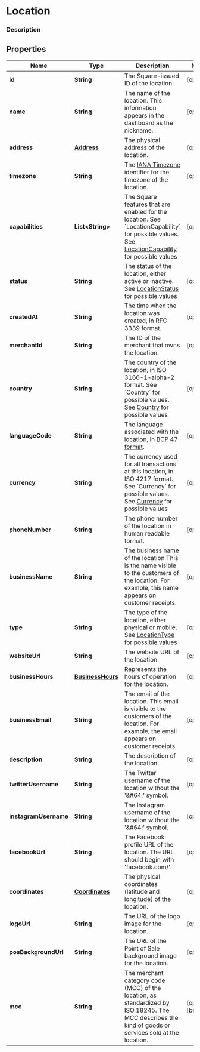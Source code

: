 
# Location

### Description



## Properties
Name | Type | Description | Notes
------------ | ------------- | ------------- | -------------
**id** | **String** | The Square-issued ID of the location. |  [optional]
**name** | **String** | The name of the location. This information appears in the dashboard as the nickname. |  [optional]
**address** | [**Address**](Address.md) | The physical address of the location. |  [optional]
**timezone** | **String** | The [IANA Timezone](https://www.iana.org/time-zones) identifier for the timezone of the location. |  [optional]
**capabilities** | **List&lt;String&gt;** | The Square features that are enabled for the location. See &#x60;LocationCapability&#x60; for possible values. See [LocationCapability](#type-locationcapability) for possible values |  [optional]
**status** | **String** | The status of the location, either active or inactive. See [LocationStatus](#type-locationstatus) for possible values |  [optional]
**createdAt** | **String** | The time when the location was created, in RFC 3339 format. |  [optional]
**merchantId** | **String** | The ID of the merchant that owns the location. |  [optional]
**country** | **String** | The country of the location, in ISO 3166-1-alpha-2 format.  See &#x60;Country&#x60; for possible values. See [Country](#type-country) for possible values |  [optional]
**languageCode** | **String** | The language associated with the location, in [BCP 47 format](https://tools.ietf.org/html/bcp47#appendix-A). |  [optional]
**currency** | **String** | The currency used for all transactions at this location, in ISO 4217 format. See &#x60;Currency&#x60; for possible values. See [Currency](#type-currency) for possible values |  [optional]
**phoneNumber** | **String** | The phone number of the location in human readable format. |  [optional]
**businessName** | **String** | The business name of the location This is the name visible to the customers of the location. For example, this name appears on customer receipts. |  [optional]
**type** | **String** | The type of the location, either physical or mobile. See [LocationType](#type-locationtype) for possible values |  [optional]
**websiteUrl** | **String** | The website URL of the location. |  [optional]
**businessHours** | [**BusinessHours**](BusinessHours.md) |  Represents the hours of operation for the location. |  [optional]
**businessEmail** | **String** | The email of the location. This email is visible to the customers of the location. For example, the email appears on customer receipts. |  [optional]
**description** | **String** | The description of the location. |  [optional]
**twitterUsername** | **String** | The Twitter username of the location without the &#39;&amp;#64;&#39; symbol. |  [optional]
**instagramUsername** | **String** | The Instagram username of the location without the &#39;&amp;#64;&#39; symbol. |  [optional]
**facebookUrl** | **String** | The Facebook profile URL of the location. The URL should begin with &#39;facebook.com/&#39;. |  [optional]
**coordinates** | [**Coordinates**](Coordinates.md) | The physical coordinates (latitude and longitude) of the location. |  [optional]
**logoUrl** | **String** | The URL of the logo image for the location. |  [optional]
**posBackgroundUrl** | **String** | The URL of the Point of Sale background image for the location. |  [optional]
**mcc** | **String** | The merchant category code (MCC) of the location, as standardized by ISO 18245. The MCC describes the kind of goods or services sold at the location. |  [optional] [beta]




